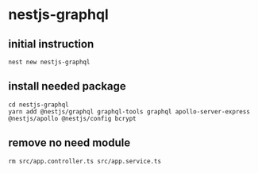 # nestjs-graphql

## initial instruction

```shell
nest new nestjs-graphql
```

## install needed package

```shell
cd nestjs-graphql
yarn add @nestjs/graphql graphql-tools graphql apollo-server-express @nestjs/apollo @nestjs/config bcrypt
```

## remove no need module

```shell
rm src/app.controller.ts src/app.service.ts
```

